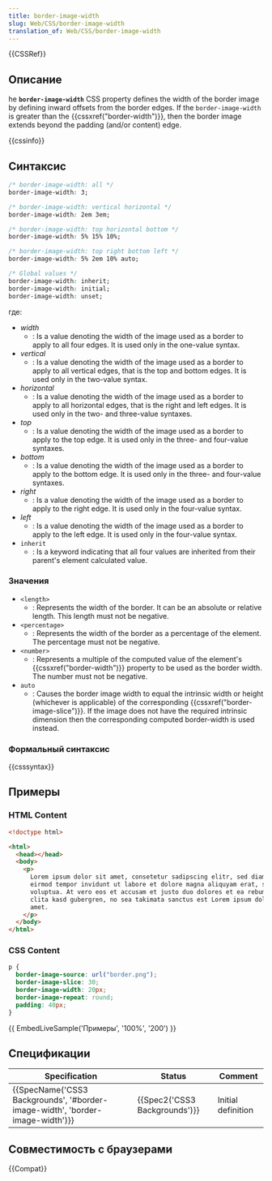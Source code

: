 ```yaml
---
title: border-image-width
slug: Web/CSS/border-image-width
translation_of: Web/CSS/border-image-width
---
```


{{CSSRef}}

## Описание

he **`border-image-width`** CSS property defines the width of the border image by defining inward offsets from the border edges. If the `border-image-width` is greater than the {{cssxref("border-width")}}, then the border image extends beyond the padding (and/or content) edge.

{{cssinfo}}

## Синтаксис

```css
/* border-image-width: all */
border-image-width: 3;

/* border-image-width: vertical horizontal */
border-image-width: 2em 3em;

/* border-image-width: top horizontal bottom */
border-image-width: 5% 15% 10%;

/* border-image-width: top right bottom left */
border-image-width: 5% 2em 10% auto;

/* Global values */
border-image-width: inherit;
border-image-width: initial;
border-image-width: unset;
```

где:

- _width_
  - : Is a value denoting the width of the image used as a border to apply to all four edges. It is used only in the one-value syntax.
- _vertical_
  - : Is a value denoting the width of the image used as a border to apply to all vertical edges, that is the top and bottom edges. It is used only in the two-value syntax.
- _horizontal_
  - : Is a value denoting the width of the image used as a border to apply to all horizontal edges, that is the right and left edges. It is used only in the two- and three-value syntaxes.
- _top_
  - : Is a value denoting the width of the image used as a border to apply to the top edge. It is used only in the three- and four-value syntaxes.
- _bottom_
  - : Is a value denoting the width of the image used as a border to apply to the bottom edge. It is used only in the three- and four-value syntaxes.
- _right_
  - : Is a value denoting the width of the image used as a border to apply to the right edge. It is used only in the four-value syntax.
- _left_
  - : Is a value denoting the width of the image used as a border to apply to the left edge. It is used only in the four-value syntax.
- `inherit`
  - : Is a keyword indicating that all four values are inherited from their parent's element calculated value.

### Значения

- `<length>`
  - : Represents the width of the border. It can be an absolute or relative length. This length must not be negative.
- `<percentage>`
  - : Represents the width of the border as a percentage of the element. The percentage must not be negative.
- `<number>`
  - : Represents a multiple of the computed value of the element's {{cssxref("border-width")}} property to be used as the border width. The number must not be negative.
- `auto`
  - : Causes the border image width to equal the intrinsic width or height (whichever is applicable) of the corresponding {{cssxref("border-image-slice")}}. If the image does not have the required intrinsic dimension then the corresponding computed border-width is used instead.

### Формальный синтаксис

{{csssyntax}}

## Примеры

### HTML Content

```html
<!doctype html>

<html>
  <head></head>
  <body>
    <p>
      Lorem ipsum dolor sit amet, consetetur sadipscing elitr, sed diam nonumy
      eirmod tempor invidunt ut labore et dolore magna aliquyam erat, sed diam
      voluptua. At vero eos et accusam et justo duo dolores et ea rebum. Stet
      clita kasd gubergren, no sea takimata sanctus est Lorem ipsum dolor sit
      amet.
    </p>
  </body>
</html>
```

### CSS Content

```css
p {
  border-image-source: url("border.png");
  border-image-slice: 30;
  border-image-width: 20px;
  border-image-repeat: round;
  padding: 40px;
}
```

{{ EmbedLiveSample('Примеры', '100%', '200') }}

## Спецификации

| Specification                                                                 | Status                        | Comment            |
| ----------------------------------------------------------------------------- | ----------------------------- | ------------------ |
| {{SpecName('CSS3 Backgrounds', '#border-image-width', 'border-image-width')}} | {{Spec2('CSS3 Backgrounds')}} | Initial definition |

## Совместимость с браузерами

{{Compat}}
